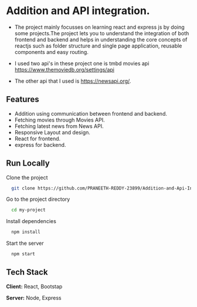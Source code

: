 

# Addition and API integration.

- The project mainly focusses on learning react and express js by doing
    some projects.The project lets you to understand the integration of
    both frontend and backend and helps in understanding the core concepts of 
    reactjs such as folder structure and single page application, reusable 
    components and easy routing.

- I used two api's in these project one is tmbd movies api https://www.themoviedb.org/settings/api
    
-   The other api that I used is https://newsapi.org/.


## Features

- Addition using communication between frontend and backend.
- Fetching movies through Movies API.
- Fetching latest news from News API.
- Responsive Layout and design.
- React for frontend.
- express for backend.



## Run Locally

Clone the project

```bash
  git clone https://github.com/PRANEETH-REDDY-23899/Addition-and-Api-Inegration
```

Go to the project directory

```bash
  cd my-project
```

Install dependencies

```bash
  npm install
```

Start the server

```bash
  npm start
```


## Tech Stack

**Client:** React, Bootstap

**Server:** Node, Express



